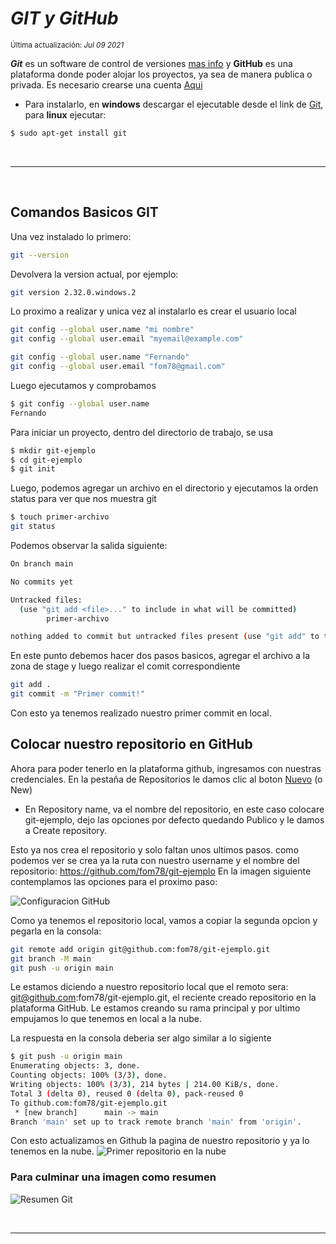 # _GIT y GitHub_

<small class="date">Última actualización: _Jul 09 2021_</small>



_**Git**_ es un software de control de versiones <a href="https://git-scm.com/" target="_blank" rel="noopener">mas info</a> y **GitHub** es una plataforma donde poder alojar los proyectos, ya sea de manera publica o privada. Es necesario crearse una cuenta <a href="https://github.com/" target="_blank" rel="noopener">Aqui</a>


- Para instalarlo, en **windows** descargar el ejecutable desde el link de <a href="https://git-scm.com/" target="_blank" rel="noopener">Git</a>, para **linux** ejecutar:

```sh
$ sudo apt-get install git
```

<br><hr><br>

## Comandos Basicos GIT

Una vez instalado lo primero: 
```sh
git --version
```
Devolvera la version actual, por ejemplo:
```sh
git version 2.32.0.windows.2
```

Lo proximo a realizar y unica vez al instalarlo es crear el usuario local

```sh
git config --global user.name "mi nombre"
git config --global user.email "myemail@example.com"
```

```sh
git config --global user.name "Fernando"
git config --global user.email "fom78@gmail.com"
```
Luego ejecutamos y comprobamos
```sh
$ git config --global user.name
Fernando
```

Para iniciar un proyecto, dentro del directorio de trabajo, se usa
```sh
$ mkdir git-ejemplo
$ cd git-ejemplo
$ git init
```

Luego, podemos agregar un archivo en el directorio y ejecutamos la orden status para ver que nos muestra git
```sh
$ touch primer-archivo
git status
```
Podemos observar la salida siguiente:


```sh
On branch main

No commits yet

Untracked files:
  (use "git add <file>..." to include in what will be committed)
        primer-archivo

nothing added to commit but untracked files present (use "git add" to track)
```

En este punto debemos hacer dos pasos basicos, agregar el archivo a la zona de stage y luego realizar el comit correspondiente

```sh
git add .
git commit -m "Primer commit!"
```
Con esto ya tenemos realizado nuestro primer commit en local.
## Colocar nuestro repositorio en GitHub
Ahora para poder tenerlo en la plataforma github, ingresamos con nuestras credenciales. En la pestaña de Repositorios le damos clic al boton <a href="https://github.com/new" target="_blank" rel="noopener">Nuevo</a> (o New) 

- En Repository name, va el nombre del repositorio, en este caso colocare git-ejemplo, dejo las opciones por defecto quedando Publico y le damos a Create repository.

Esto ya nos crea el repositorio y solo faltan unos ultimos pasos. como podemos ver se crea ya la ruta con nuestro username y el nombre del repositorio: https://github.com/fom78/git-ejemplo
En la imagen siguiente contemplamos las opciones para el proximo paso:

<img src="https://fom78-web.vercel.app/img/blog/git-01.png" alt="Configuracion GitHub" loading="lazy">

Como ya tenemos el repositorio local, vamos a copiar la segunda opcion y pegarla en la consola:


```sh
git remote add origin git@github.com:fom78/git-ejemplo.git
git branch -M main
git push -u origin main
```
Le estamos diciendo a nuestro repositorio local que el remoto sera:  git@github.com:fom78/git-ejemplo.git, el reciente creado repositorio en la plataforma GitHub.
Le estamos creando su rama principal y por ultimo empujamos lo que tenemos en local a la nube.

La respuesta en la consola deberia ser algo similar a lo sigiente

```sh
$ git push -u origin main
Enumerating objects: 3, done.
Counting objects: 100% (3/3), done.
Writing objects: 100% (3/3), 214 bytes | 214.00 KiB/s, done.
Total 3 (delta 0), reused 0 (delta 0), pack-reused 0
To github.com:fom78/git-ejemplo.git
 * [new branch]      main -> main
Branch 'main' set up to track remote branch 'main' from 'origin'.
```

Con esto actualizamos en Github la pagina de nuestro repositorio y ya lo tenemos en la nube.
<img src="https://fom78-web.vercel.app/img/blog/git-02.png" alt="Primer repositorio en la nube" loading="lazy">

### Para culminar una imagen como resumen

<img src="https://fom78-web.vercel.app/img/blog/git-resumen.png" alt="Resumen Git" loading="lazy">

<br><hr><br>
